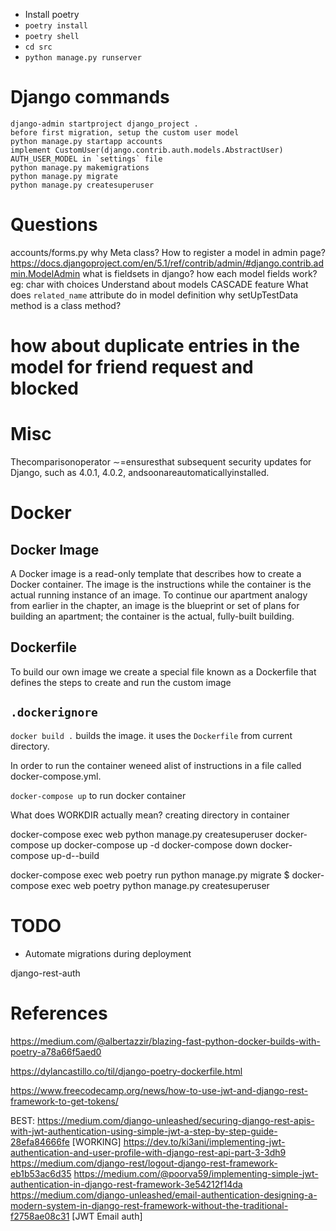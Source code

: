 * Install poetry
* `poetry install`
* `poetry shell`
* `cd src`
* `python manage.py runserver`


# Django commands
```
django-admin startproject django_project .
before first migration, setup the custom user model
python manage.py startapp accounts
implement CustomUser(django.contrib.auth.models.AbstractUser)
AUTH_USER_MODEL in `settings` file
python manage.py makemigrations
python manage.py migrate
python manage.py createsuperuser
```

# Questions
accounts/forms.py
why Meta class?
How to register a model in admin page?  https://docs.djangoproject.com/en/5.1/ref/contrib/admin/#django.contrib.admin.ModelAdmin
what is fieldsets in django?
how each model fields work? eg: char with choices
Understand about models CASCADE feature
What does `related_name` attribute do in model definition
why setUpTestData method is a class method?


# how about duplicate entries in the model for friend request and blocked


# Misc
Thecomparisonoperator ∼=ensuresthat subsequent security updates for Django, such as 4.0.1,
 4.0.2, andsoonareautomaticallyinstalled.


# Docker
## Docker Image
A Docker image is a read-only template that describes how to create a Docker container. The
image is the instructions while the container is the actual running instance of an image. To
continue our apartment analogy from earlier in the chapter, an image is the blueprint or set
of plans for building an apartment; the container is the actual, fully-built building.

## Dockerfile
 To build our own image we create a special
 file known as a Dockerfile that defines the steps to create and run the custom image

## `.dockerignore`

`docker build .` builds the image. it uses the `Dockerfile` from current directory.

 In order to run the container
 weneed alist of instructions in a file called docker-compose.yml. 

 `docker-compose up` to run docker container

 What does WORKDIR actually mean? creating directory in container

 docker-compose exec web python manage.py createsuperuser
 docker-compose up 
 docker-compose up -d
 docker-compose down
 docker-compose up-d--build

  docker-compose exec web poetry run python manage.py migrate
 $ docker-compose exec web poetry python manage.py createsuperuser


 # TODO
 * Automate migrations during deployment

django-rest-auth


# References
https://medium.com/@albertazzir/blazing-fast-python-docker-builds-with-poetry-a78a66f5aed0


https://dylancastillo.co/til/django-poetry-dockerfile.html

https://www.freecodecamp.org/news/how-to-use-jwt-and-django-rest-framework-to-get-tokens/

BEST:
https://medium.com/django-unleashed/securing-django-rest-apis-with-jwt-authentication-using-simple-jwt-a-step-by-step-guide-28efa84666fe [WORKING]
https://dev.to/ki3ani/implementing-jwt-authentication-and-user-profile-with-django-rest-api-part-3-3dh9
https://medium.com/django-rest/logout-django-rest-framework-eb1b53ac6d35
https://medium.com/@poorva59/implementing-simple-jwt-authentication-in-django-rest-framework-3e54212f14da
https://medium.com/django-unleashed/email-authentication-designing-a-modern-system-in-django-rest-framework-without-the-traditional-f2758ae08c31 [JWT Email auth]
